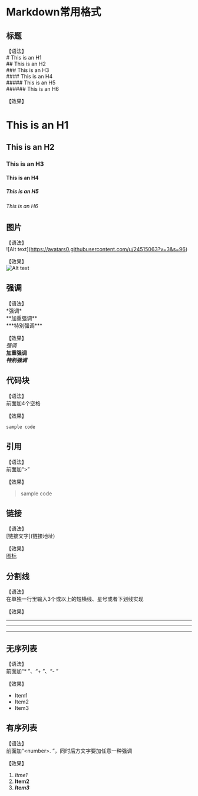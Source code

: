 # Markdown常用格式

## 标题  
【语法】  
\# This is an H1  
\## This is an H2  
\### This is an H3  
\#### This is an H4  
\##### This is an H5  
\###### This is an H6  

【效果】  
# This is an H1
## This is an H2
### This is an H3
#### This is an H4
##### This is an H5
###### This is an H6

## 图片
【语法】  
\!\[Alt text](https://avatars0.githubusercontent.com/u/24515063?v=3&s=96)

【效果】  
![Alt text](https://avatars0.githubusercontent.com/u/24515063?v=3&s=96)
 
## 强调  
【语法】  
\*强调*  
\*\*加重强调**  
\*\*\*特别强调***  
 
【效果】  
*强调*  
**加重强调**  
***特别强调***  

## 代码块
【语法】  
前面加4个空格

【效果】  

    sample code

## 引用
【语法】  
前面加“\>”

【效果】  
>sample code

## 链接
【语法】  
\[链接文字](链接地址)

【效果】  
[图标](https://avatars0.githubusercontent.com/u/24515063?v=3&s=96)
 
## 分割线
【语法】  
在单独一行里输入3个或以上的短横线、星号或者下划线实现

【效果】  
* * *  
- - -  
_ _ _  
 
## 无序列表
【语法】  
前面加“\* ”、“\+ ”、“\- ”

【效果】  
* Item1
* Item2
* Item3

## 有序列表
【语法】  
前面加“\<number>. ”，同时后方文字要加任意一种强调

【效果】  

1. *Itme1*
2. **Item2**
3. ***Item3***
